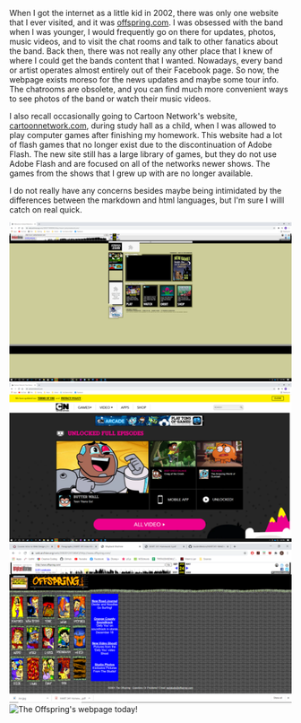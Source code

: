 When I got the internet as a little kid in 2002, there was only one website that I ever visited, and it was [offspring.com](offspring.com). I was obsessed with the band when I was younger, I would frequently go on there for updates, photos, music videos, and to visit the chat rooms and talk to other fanatics about the band. Back then, there was not really any other place that I knew of where I could get the bands content that I wanted. Nowadays, every band or artist operates almost entirely out of their Facebook page. So now, the webpage exists moreso for the news updates and maybe some tour info. The chatrooms are obsolete, and you can find much more convenient ways to see photos of the band or watch their music videos. 

I also recall occasionally going to Cartoon Network's website, [cartoonnetwork.com](cartoonnetwork.com), during study hall as a child, when I was allowed to play computer games after finishing my homework. This website had a lot of flash games that no longer exist due to the discontinuation of Adobe Flash. The new site still has a large library of games, but they do not use Adobe Flash and are focused on all of the networks newer shows. The games from the shows that I grew up with are no longer available.


I do not really have any concerns besides maybe being intimidated by the differences between the markdown and html languages, but I'm sure I willl catch on real quick.


![Cartoon Network's webpage in 2003!](Images/cartoonNetwork.png)
![Cartoon Network's webpage today!](Images/cartoonNetwork2021.png)
![The Offspring's webpage in 2002!](Images/offspring.png)
![The Offspring's webpage today!](Images/offspring2021.png)